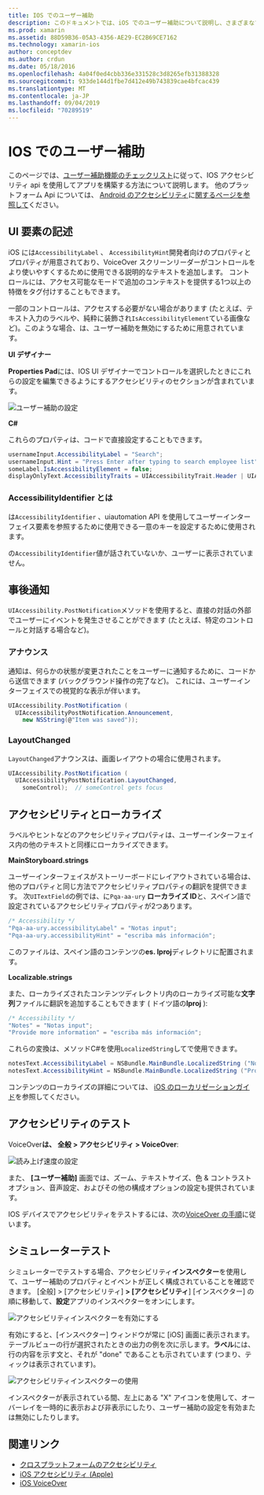 ```yaml
---
title: IOS でのユーザー補助
description: このドキュメントでは、iOS でのユーザー補助について説明し、さまざまなプロパティと機能について説明します。この機能は、アプリケーションをできるだけ多くのユーザーが使用できるようにするために使用できます。
ms.prod: xamarin
ms.assetid: 88D59B36-05A3-4356-AE29-EC2B69CE7162
ms.technology: xamarin-ios
author: conceptdev
ms.author: crdun
ms.date: 05/18/2016
ms.openlocfilehash: 4a04f0ed4cbb336e331528c3d8265efb31388328
ms.sourcegitcommit: 933de144d1fbe7d412e49b743839cae4bfcac439
ms.translationtype: MT
ms.contentlocale: ja-JP
ms.lasthandoff: 09/04/2019
ms.locfileid: "70289519"
---
```

# <a name="accessibility-on-ios"></a>IOS でのユーザー補助

このページでは、[ユーザー補助機能のチェックリスト](~/cross-platform/app-fundamentals/accessibility.md)に従って、IOS アクセシビリティ api を使用してアプリを構築する方法について説明します。
他のプラットフォーム Api については、 [Android のアクセシビリティ](~/android/app-fundamentals/accessibility.md)に[関するページを参照して](~/mac/app-fundamentals/accessibility.md)ください。

## <a name="describing-ui-elements"></a>UI 要素の記述

iOS には`AccessibilityLabel` 、 `AccessibilityHint`開発者向けのプロパティとプロパティが用意されており、VoiceOver スクリーンリーダーがコントロールをより使いやすくするために使用できる説明的なテキストを追加します。 コントロールには、アクセス可能なモードで追加のコンテキストを提供する1つ以上の特徴をタグ付けすることもできます。

一部のコントロールは、アクセスする必要がない場合があります (たとえば、テキスト入力のラベルや、純粋に装飾され`IsAccessibilityElement`ている画像など)。このような場合、は、ユーザー補助を無効にするために用意されています。

**UI デザイナー**

**Properties Pad**には、IOS UI デザイナーでコントロールを選択したときにこれらの設定を編集できるようにするアクセシビリティのセクションが含まれています。

![](accessibility-images/ios-designer-sml.png "ユーザー補助の設定")

**C#**

これらのプロパティは、コードで直接設定することもできます。

```csharp
usernameInput.AccessibilityLabel = "Search";
usernameInput.Hint = "Press Enter after typing to search employee list";
someLabel.IsAccessibilityElement = false;
displayOnlyText.AccessibilityTraits = UIAccessibilityTrait.Header | UIAccessibilityTrait.Selected;
```

### <a name="what-is-accessibilityidentifier"></a>AccessibilityIdentifier とは

は`AccessibilityIdentifier` 、uiautomation API を使用してユーザーインターフェイス要素を参照するために使用できる一意のキーを設定するために使用されます。

の`AccessibilityIdentifier`値が話されていないか、ユーザーに表示されていません。

<a name="postnotification" />

## <a name="postnotification"></a>事後通知

`UIAccessibility.PostNotification`メソッドを使用すると、直接の対話の外部でユーザーにイベントを発生させることができます (たとえば、特定のコントロールと対話する場合など)。

### <a name="announcement"></a>アナウンス

通知は、何らかの状態が変更されたことをユーザーに通知するために、コードから送信できます (バックグラウンド操作の完了など)。 これには、ユーザーインターフェイスでの視覚的な表示が伴います。

```csharp
UIAccessibility.PostNotification (
  UIAccessibilityPostNotification.Announcement,
    new NSString(@"Item was saved"));
```

### <a name="layoutchanged"></a>LayoutChanged

`LayoutChanged`アナウンスは、画面レイアウトの場合に使用されます。

```csharp
UIAccessibility.PostNotification (
  UIAccessibilityPostNotification.LayoutChanged,
    someControl);  // someControl gets focus
```


## <a name="accessibility-and-localization"></a>アクセシビリティとローカライズ

ラベルやヒントなどのアクセシビリティプロパティは、ユーザーインターフェイス内の他のテキストと同様にローカライズできます。

**MainStoryboard.strings**

ユーザーインターフェイスがストーリーボードにレイアウトされている場合は、他のプロパティと同じ方法でアクセシビリティプロパティの翻訳を提供できます。 次`UITextField`の例では、に`Pqa-aa-ury` **ローカライズ ID**と、スペイン語で設定されているアクセシビリティプロパティが2つあります。

```csharp
/* Accessibility */
"Pqa-aa-ury.accessibilityLabel" = "Notas input";
"Pqa-aa-ury.accessibilityHint" = "escriba más información";
```

このファイルは、スペイン語のコンテンツの**es. lproj**ディレクトリに配置されます。

**Localizable.strings**

また、ローカライズされたコンテンツディレクトリ内のローカライズ可能な**文字列**ファイルに翻訳を追加することもできます ( ドイツ語の**lproj** ):

```csharp
/* Accessibility */
"Notes" = "Notas input";
"Provide more information" = "escriba más información";
```

これらの変換は、メソッドC#を使用`LocalizedString`してで使用できます。

```csharp
notesText.AccessibilityLabel = NSBundle.MainBundle.LocalizedString ("Notes", "");
notesText.AccessibilityHint = NSBundle.MainBundle.LocalizedString ("Provide more information", "");
```

コンテンツのローカライズの詳細については、 [iOS のローカリゼーションガイド](~/ios/app-fundamentals/localization/index.md)を参照してください。

<a name="testing" />

## <a name="testing-accessibility"></a>アクセシビリティのテスト

VoiceOver**は、** **全般 > アクセシビリティ > VoiceOver**:

![](accessibility-images/settings-sml.png "読み上げ速度の設定")

また、 **[ユーザー補助]** 画面では、ズーム、テキストサイズ、色 & コントラストオプション、音声設定、およびその他の構成オプションの設定も提供されています。

IOS デバイスでアクセシビリティをテストするには、次の[VoiceOver の手順](https://developer.apple.com/library/ios/technotes/TestingAccessibilityOfiOSApps/TestAccessibilityonYourDevicewithVoiceOver/TestAccessibilityonYourDevicewithVoiceOver.html)に従います。


## <a name="simulator-testing"></a>シミュレーターテスト

シミュレーターでテストする場合、アクセシビリティ**インスペクター**を使用して、ユーザー補助のプロパティとイベントが正しく構成されていることを確認できます。 [全般] > [アクセシビリティ] **> [アクセシビリティ**] [インスペクター] の順に移動して、**設定**アプリのインスペクターをオンにします。

![](accessibility-images/settings-inspector-sml.png "アクセシビリティインスペクターを有効にする")

有効にすると、[インスペクター] ウィンドウが常に [iOS] 画面に表示されます。
テーブルビューの行が選択されたときの出力の例を次に示します。**ラベル**には、行の内容を示す文と、それが "done" であることも示されています (つまり、ティックは表示されています)。

![](accessibility-images/tableview-a11y-sml.png "アクセシビリティインスペクターの使用")

インスペクターが表示されている間、左上にある "X" アイコンを使用して、オーバーレイを一時的に表示および非表示にしたり、ユーザー補助の設定を有効または無効にしたりします。



## <a name="related-links"></a>関連リンク

- [クロスプラットフォームのアクセシビリティ](~/cross-platform/app-fundamentals/accessibility.md)
- [iOS アクセシビリティ (Apple)](https://developer.apple.com/library/ios/documentation/UserExperience/Conceptual/iPhoneAccessibility/Accessibility_on_iPhone/Accessibility_on_iPhone.html)
- [iOS VoiceOver](http://www.apple.com/accessibility/ios/voiceover/)
